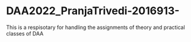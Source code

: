 # DAA2022_PranjaTrivedi-2016913-
This is a respisotary for handling the assignments of theory and practical classes of DAA
